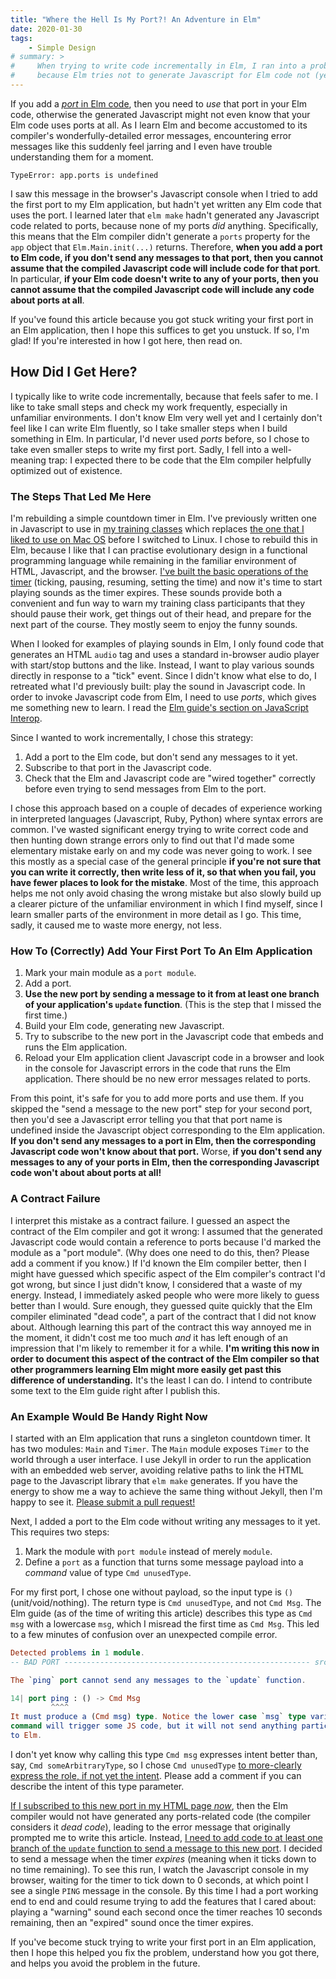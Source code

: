 ```yaml
---
title: "Where the Hell Is My Port?! An Adventure in Elm"
date: 2020-01-30
tags:
    - Simple Design
# summary: >
#     When trying to write code incrementally in Elm, I ran into a problem
#     because Elm tries not to generate Javascript for Elm code not (yet) in use.
---
```


If you add a [_port_ in Elm code](https://guide.elm-lang.org/interop/ports.html), then you need to _use_ that port in your Elm code, otherwise the generated Javascript might not even know that your Elm code uses ports at all. As I learn Elm and become accustomed to its compiler's wonderfully-detailed error messages, encountering error messages like this suddenly feel jarring and I even have trouble understanding them for a moment.

```
TypeError: app.ports is undefined
```

I saw this message in the browser's Javascript console when I tried to add the first port to my Elm application, but hadn't yet written any Elm code that uses the port. I learned later that `elm make` hadn't generated any Javascript code related to ports, because none of my ports _did_ anything. Specifically, this means that the Elm compiler didn't generate a `ports` property for the `app` object that `Elm.Main.init(...)` returns. Therefore, **when you add a port to Elm code, if you don't send any messages to that port, then you cannot assume that the compiled Javascript code will include code for that port**. In particular, **if your Elm code doesn't write to any of your ports, then you cannot assume that the compiled Javascript code will include any code about ports at all**.

If you've found this article because you got stuck writing your first port in an Elm application, then I hope this suffices to get you unstuck. If so, I'm glad! If you're interested in how I got here, then read on.

## How Did I Get Here?

I typically like to write code incrementally, because that feels safer to me. I like to take small steps and check my work frequently, especially in unfamiliar environments. I don't know Elm very well yet and I certainly don't feel like I can write Elm fluently, so I take smaller steps when I build something in Elm. In particular, I'd never used _ports_ before, so I chose to take even smaller steps to write my first port. Sadly, I fell into a well-meaning trap: I expected there to be code that the Elm compiler helpfully optimized out of existence.

### The Steps That Led Me Here

I'm rebuilding a simple countdown timer in Elm. I've previously written one in Javascript to use in [my training classes](https://training.jbrains.ca) which replaces [the one that I liked to use on Mac OS](https://apps.apple.com/us/app/howler-pro/id434985132) before I switched to Linux. I chose to rebuild this in Elm, because I like that I can practise evolutionary design in a functional programming language while remaining in the familiar environment of HTML, Javascript, and the browser. [I've built the basic operations of the timer](https://github.com/jbrains/countdown-timer-elm/tree/0c3e6a3615dd5c4ff1bd6dc287fb8001e964bac2) (ticking, pausing, resuming, setting the time) and now it's time to start playing sounds as the timer expires. These sounds provide both a convenient and fun way to warn my training class participants that they should pause their work, get things out of their head, and prepare for the next part of the course. They mostly seem to enjoy the funny sounds.

When I looked for examples of playing sounds in Elm, I only found code that generates an HTML `audio` tag and uses a standard in-browser audio player with start/stop buttons and the like. Instead, I want to play various sounds directly in response to a "tick" event. Since I didn't know what else to do, I retreated what I'd previously built: play the sound in Javascript code. In order to invoke Javascript code from Elm, I need to use _ports_, which gives me something new to learn. I read the [Elm guide's section on JavaScript Interop](https://guide.elm-lang.org/interop/).

Since I wanted to work incrementally, I chose this strategy:

1. Add a port to the Elm code, but don't send any messages to it yet.
2. Subscribe to that port in the Javascript code.
3. Check that the Elm and Javascript code are "wired together" correctly before even trying to send messages from Elm to the port.

I chose this approach based on a couple of decades of experience working in interpreted languages (Javascript, Ruby, Python) where syntax errors are common. I've wasted significant energy trying to write correct code and then hunting down strange errors only to find out that I'd made some elementary mistake early on and my code was never going to work. I see this mostly as a special case of the general principle **if you're not sure that you can write it correctly, then write less of it, so that when you fail, you have fewer places to look for the mistake**.  Most of the time, this approach helps me not only avoid chasing the wrong mistake but also slowly build up a clearer picture of the unfamiliar environment in which I find myself, since I learn smaller parts of the environment in more detail as I go. This time, sadly, it caused me to waste more energy, not less.

### How To (Correctly) Add Your First Port To An Elm Application

1. Mark your main module as a `port module`.
2. Add a port.
3. **Use the new port by sending a message to it from at least one branch of your application's `update` function**. (This is the step that I missed the first time.)
4. Build your Elm code, generating new Javascript.
5. Try to subscribe to the new port in the Javascript code that embeds and runs the Elm application.
6. Reload your Elm application client Javascript code in a browser and look in the console for Javascript errors in the code that runs the Elm application. There should be no new error messages related to ports.

From this point, it's safe for you to add more ports and use them. If you skipped the "send a message to the new port" step for your second port, then you'd see a Javascript error telling you that that port name is undefined inside the Javascript object corresponding to the Elm application. **If you don't send any messages to a port in Elm, then the corresponding Javascript code won't know about that port.** Worse, **if you don't send any messages to any of your ports in Elm, then the corresponding Javascript code won't about about ports at all!**

### A Contract Failure

I interpret this mistake as a contract failure. I guessed an aspect the contract of the Elm compiler and got it wrong: I assumed that the generated Javascript code would contain a reference to ports because I'd marked the module as a "port module". (Why does one need to do this, then? Please add a comment if you know.) If I'd known the Elm compiler better, then I might have guessed which specific aspect of the Elm compiler's contract I'd got wrong, but since I just didn't know, I considered that a waste of my energy. Instead, I immediately asked people who were more likely to guess better than I would. Sure enough, they guessed quite quickly that the Elm compiler eliminated "dead code", a part of the contract that I did not know about. Although learning this part of the contract this way annoyed me in the moment, it didn't cost me too much _and_ it has left enough of an  impression that I'm likely to remember it for a while. **I'm writing this now in order to document this aspect of the contract of the Elm compiler so that other programmers learning Elm might more easily get past this difference of understanding.** It's the least I can do. I intend to contribute some text to the Elm guide right after I publish this.

### An Example Would Be Handy Right Now

I started with an Elm application that runs a singleton countdown timer. It has two modules: `Main` and `Timer`. The `Main` module exposes `Timer` to the world through a user interface. I use Jekyll in order to run the application with an embedded web server, avoiding relative paths to link the HTML page to the Javascript library that `elm make` generates. If you have the energy to show me a way to achieve the same thing without Jekyll, then I'm happy to see it. [Please submit a pull request!](https://github.com/jbrains/countdown-timer-elm/pulls)

Next, I added a port to the Elm code without writing any messages to it yet. This requires two steps:

1. Mark the module with `port module` instead of merely `module`.
2. Define a `port` as a function that turns some message payload into a _command_ value of type `Cmd unusedType`.

For my first port, I chose one without payload, so the input type is `()` (unit/void/nothing). The return type is `Cmd unusedType`, and not `Cmd Msg`. The Elm guide (as of the time of writing this article) describes this type as `Cmd msg` with a lowercase `msg`, which I misread the first time as `Cmd Msg`. This led to a few minutes of confusion over an unexpected compile error.

```elm
Detected problems in 1 module.
-- BAD PORT ------------------------------------------------------- src/Main.elm

The `ping` port cannot send any messages to the `update` function.

14| port ping : () -> Cmd Msg
         ^^^^
It must produce a (Cmd msg) type. Notice the lower case `msg` type variable. The
command will trigger some JS code, but it will not send anything particular back
to Elm.
```

I don't yet know why calling this type `Cmd msg` expresses intent better than, say, `Cmd someArbitraryType`, so I chose `Cmd unusedType` [to more-clearly express the role, if not yet the intent](https://blog.jbrains.ca/permalink/becoming-an-accomplished-software-designer). Please add a comment if you can describe the intent of this type parameter.

[If I subscribed to this new port in my HTML page _now_](https://github.com/jbrains/countdown-timer-elm/tree/failure-when-adding-a-port), then the Elm compiler would not have generated any ports-related code (the compiler considers it _dead code_), leading to the error message that originally prompted me to write this article. Instead, [I need to add code to at least one branch of the `update` function to send a message to this new port](https://github.com/jbrains/countdown-timer-elm/blob/try-adding-a-simple-port/elm/src/Main.elm#L73-L83). I decided to send a message when the timer _expires_ (meaning when it ticks down to no time remaining). To see this run, I watch the Javascript console in my browser, waiting for the timer to tick down to 0 seconds, at which point I see a single `PING` message in the console. By this time I had a port working end to end and could resume trying to add the features that I cared about: playing a "warning" sound each second once the timer reaches 10 seconds remaining, then an "expired" sound once the timer expires.

If you've become stuck trying to write your first port in an Elm application, then I hope this helped you fix the problem, understand how you got there, and helps you avoid the problem in the future.

